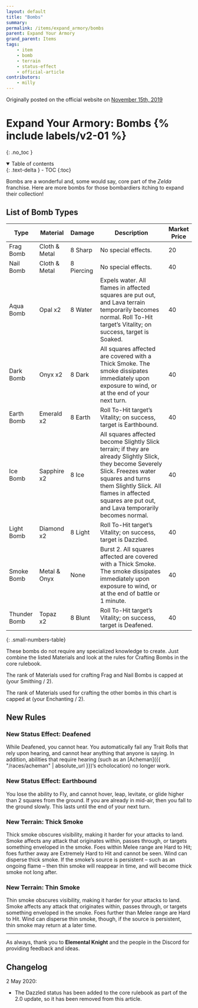 ```yaml
---
layout: default
title: "Bombs"
summary:
permalink: /items/expand_armory/bombs
parent: Expand Your Armory
grand_parent: Items
tags:
    - item
    - bomb
    - terrain
    - status-effect
    - official-article
contributors:
    - milly
---
```


Originally posted on the official website on [November 15th, 2019](https://reclaimthewild.net/index.php/2019/11/15/expanding-your-armory-bombs/)

# Expand Your Armory: Bombs {% include labels/v2-01 %}
{: .no_toc }

<details open markdown="block">
  <summary>
    Table of contents
  </summary>
  {: .text-delta }
- TOC
{:toc}
</details>

Bombs are a wonderful and, some would say, core part of the *Zelda* franchise. Here are more bombs for those bombardiers itching to expand their collection!

## List of Bomb Types

| Type         | Material         | Damage     | Description         | Market<br>Price |
|--------------|------------------|------------|---------------------|-----------------|
| Frag Bomb    | Cloth &<br>Metal | 8 Sharp    | No special effects. | 20              |
| Nail Bomb    | Cloth &<br>Metal | 8 Piercing | No special effects. | 40              |
| Aqua Bomb    | Opal x2          | 8 Water    | Expels water. All flames in affected squares are put out, and Lava terrain temporarily becomes normal. Roll To-Hit target’s Vitality; on success, target is Soaked.                     | 40              |
| Dark Bomb    | Onyx x2          | 8 Dark     | All squares affected are covered with a Thick Smoke. The smoke dissipates immediately upon exposure to wind, or at the end of your next turn.                    | 40              |
| Earth Bomb   | Emerald x2       | 8 Earth    | Roll To-Hit target’s Vitality; on success, target is Earthbound.                     | 40              |
| Ice Bomb     | Sapphire x2      | 8 Ice      | All squares affected become Slightly Slick terrain; if they are already Slightly Slick, they become Severely Slick. Freezes water squares and turns them Slightly Slick. All flames in affected squares are put out, and Lava temporarily becomes normal.                     | 40              |
| Light Bomb   | Diamond x2       | 8 Light    | Roll To-Hit target’s Vitality; on success, target is Dazzled.                     | 40              |
| Smoke Bomb   | Metal &<br>Onyx  | None       | Burst 2. All squares affected are covered with a Thick Smoke. The smoke dissipates immediately upon exposure to wind, or at the end of battle or 1 minute.                     | 40              |
| Thunder Bomb | Topaz x2         | 8 Blunt    | Roll To-Hit target’s Vitality; on success, target is Deafened.                     | 40              |
{: .small-numbers-table}

These bombs do not require any specialized knowledge to create. Just combine the listed Materials and look at the rules for Crafting Bombs in the core rulebook.

The rank of Materials used for crafting Frag and Nail Bombs is capped at (your Smithing / 2).

The rank of Materials used for crafting the other bombs in this chart is capped at (your Enchanting / 2).

## New Rules

### New Status Effect: Deafened

While Deafened, you cannot hear. You automatically fail any Trait Rolls that rely upon hearing, and cannot hear anything that anyone is saying. In addition, abilities that require hearing (such as an [Acheman]({{ "/races/acheman" | absolute_url }})’s echolocation) no longer work.

### New Status Effect: Earthbound

You lose the ability to Fly, and cannot hover, leap, levitate, or glide higher than 2 squares from the ground. If you are already in mid-air, then you fall to the ground slowly. This lasts until the end of your next turn.

### New Terrain: Thick Smoke

Thick smoke obscures visibility, making it harder for your attacks to land. Smoke affects any attack that originates within, passes through, or targets something enveloped in the smoke. Foes within Melee range are Hard to Hit; foes further away are Extremely Hard to Hit and cannot be seen. Wind can disperse thick smoke. If the smoke’s source is persistent – such as an ongoing flame – then thin smoke will reappear in time, and will become thick smoke not long after.

### New Terrain: Thin Smoke

Thin smoke obscures visibility, making it harder for your attacks to land. Smoke affects any attack that originates within, passes through, or targets something enveloped in the smoke. Foes further than Melee range are Hard to Hit. Wind can disperse thin smoke, though, if the source is persistent, thin smoke may return at a later time.

* * *

As always, thank you to **Elemental Knight** and the people in the Discord for providing feedback and ideas.

## Changelog

2 May 2020: 
* The Dazzled status has been added to the core rulebook as part of the 2.0 update, so it has been removed from this article.